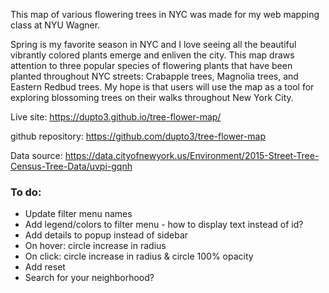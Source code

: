 This map of various flowering trees in NYC was made for my web mapping class at NYU Wagner.

Spring is my favorite season in NYC and I love seeing all the beautiful vibrantly colored plants emerge and enliven the city. This map draws attention to three popular species of flowering plants that have been planted throughout NYC streets: Crabapple trees, Magnolia trees, and Eastern Redbud trees. My hope is that users will use the map as a tool for exploring blossoming trees on their walks throughout New York City.

Live site: https://dupto3.github.io/tree-flower-map/

github repository: https://github.com/dupto3/tree-flower-map

Data source: https://data.cityofnewyork.us/Environment/2015-Street-Tree-Census-Tree-Data/uvpi-gqnh

### To do:
- Update filter menu names
- Add legend/colors to filter menu - how to display text instead of id?
- Add details to popup instead of sidebar
- On hover: circle increase in radius
- On click: circle increase in radius & circle 100% opacity
- Add reset
- Search for your neighborhood?